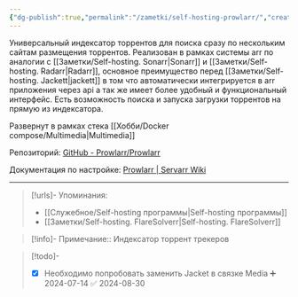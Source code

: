```yaml
---
{"dg-publish":true,"permalink":"/zametki/self-hosting-prowlarr/","created":"2024-07-13 23:56","updated":"2024-09-24T23:07:41+03:00"}
---
```


Универсальный индексатор торрентов для поиска сразу по нескольким сайтам размещения торрентов. Реализован в рамках системы arr по аналогии с [[Заметки/Self-hosting. Sonarr\|Sonarr]] и [[Заметки/Self-hosting. Radarr\|Radarr]], основное преимущество перед [[Заметки/Self-hosting. Jackett\|jackett]] в том что автоматически интегрируется в arr приложения через api а так же имеет более удобный и функциональный интерфейс. Есть возможность поиска и запуска загрузки торрентов на прямую из индексатора.

Развернут в рамках стека [[Хобби/Docker compose/Multimedia\|Multimedia]]

Репозиторий: [GitHub - Prowlarr/Prowlarr](https://github.com/Prowlarr/Prowlarr)

Документация по настройке: [Prowlarr | Servarr Wiki](https://wiki.servarr.com/prowlarr)

---
> [!urls]- Упоминания:
> - [[Служебное/Self-hosting программы\|Self-hosting программы]]
> - [[Заметки/Self-hosting. FlareSolverr\|Self-hosting. FlareSolverr]]

> [!info]-
> Примечание:: Индексатор торрент трекеров

> [!todo]-
> - [x] Необходимо попробовать заменить Jacket в связке Media ➕ 2024-07-14 ✅ 2024-08-30